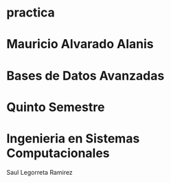 # practica
Mauricio Alvarado Alanis 
=
Bases de Datos Avanzadas 
= 
Quinto Semestre
=
Ingenieria en Sistemas Computacionales
=
Saul Legorreta Ramirez

